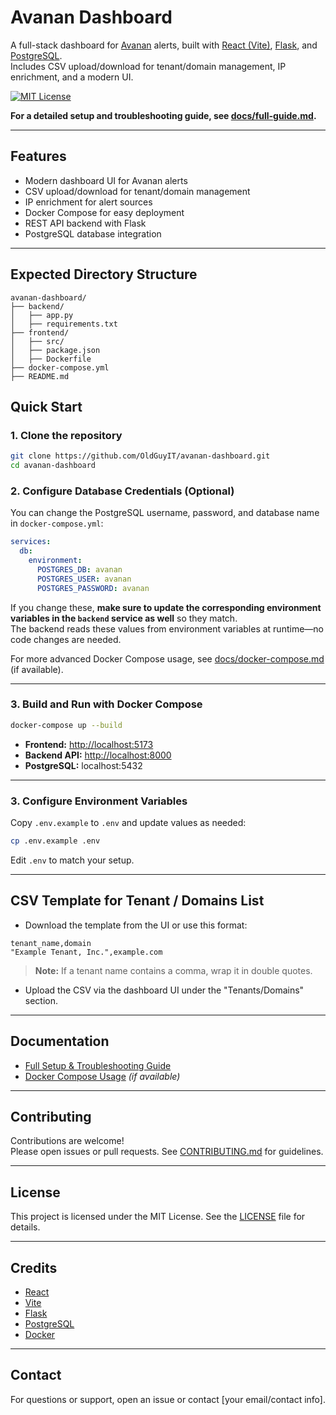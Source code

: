 # Avanan Dashboard

A full-stack dashboard for [Avanan](https://www.avanan.com/) alerts, built with [React (Vite)](https://vitejs.dev/), [Flask](https://flask.palletsprojects.com/), and [PostgreSQL](https://www.postgresql.org/).  
Includes CSV upload/download for tenant/domain management, IP enrichment, and a modern UI.

[![MIT License](https://img.shields.io/badge/license-MIT-green.svg)](LICENSE)

**For a detailed setup and troubleshooting guide, see [docs/full-guide.md](docs/full-guide.md).**

---

## Features

- Modern dashboard UI for Avanan alerts
- CSV upload/download for tenant/domain management
- IP enrichment for alert sources
- Docker Compose for easy deployment
- REST API backend with Flask
- PostgreSQL database integration

---

## Expected Directory Structure

```
avanan-dashboard/
├── backend/
│   ├── app.py
│   ├── requirements.txt
├── frontend/
│   ├── src/
│   ├── package.json
│   ├── Dockerfile
├── docker-compose.yml
├── README.md
```

## Quick Start

### 1. Clone the repository

```sh
git clone https://github.com/OldGuyIT/avanan-dashboard.git
cd avanan-dashboard
```

### 2. Configure Database Credentials (Optional)

You can change the PostgreSQL username, password, and database name in `docker-compose.yml`:

```yaml
services:
  db:
    environment:
      POSTGRES_DB: avanan
      POSTGRES_USER: avanan
      POSTGRES_PASSWORD: avanan
```

If you change these, **make sure to update the corresponding environment variables in the `backend` service as well** so they match.  
The backend reads these values from environment variables at runtime—no code changes are needed.

For more advanced Docker Compose usage, see [docs/docker-compose.md](docs/docker-compose.md) (if available).

---

### 3. Build and Run with Docker Compose

```sh
docker-compose up --build
```

- **Frontend:** [http://localhost:5173](http://localhost:5173)
- **Backend API:** [http://localhost:8000](http://localhost:8000)
- **PostgreSQL:** localhost:5432

---

### 3. Configure Environment Variables

Copy `.env.example` to `.env` and update values as needed:

```sh
cp .env.example .env
```

Edit `.env` to match your setup.

---

## CSV Template for Tenant / Domains List

- Download the template from the UI or use this format:

```csv
tenant_name,domain
"Example Tenant, Inc.",example.com
```

> **Note:** If a tenant name contains a comma, wrap it in double quotes.

- Upload the CSV via the dashboard UI under the "Tenants/Domains" section.

---

## Documentation

- [Full Setup & Troubleshooting Guide](docs/full-guide.md)
- [Docker Compose Usage](docs/docker-compose.md) *(if available)*

---

## Contributing

Contributions are welcome!  
Please open issues or pull requests. See [CONTRIBUTING.md](CONTRIBUTING.md) for guidelines.

---

## License

This project is licensed under the MIT License. See the [LICENSE](LICENSE) file for details.

---

## Credits

- [React](https://react.dev/)
- [Vite](https://vitejs.dev/)
- [Flask](https://flask.palletsprojects.com/)
- [PostgreSQL](https://www.postgresql.org/)
- [Docker](https://www.docker.com/)

---

## Contact

For questions or support, open an issue or contact [your email/contact info].